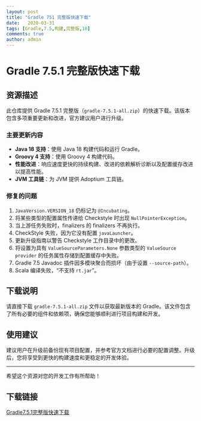 ```yaml
---
layout: post
title: "Gradle 751 完整版快速下载"
date:   2020-03-31
tags: [Gradle,7.5,构建,完整版,18]
comments: true
author: admin
---
```

# Gradle 7.5.1 完整版快速下载

## 资源描述

此仓库提供 Gradle 7.5.1 完整版（`gradle-7.5.1-all.zip`）的快速下载。该版本包含多项重要更新和改进，官方建议用户进行升级。

### 主要更新内容

- **Java 18 支持**：使用 Java 18 构建代码和运行 Gradle。
- **Groovy 4 支持**：使用 Groovy 4 构建代码。
- **性能改进**：响应速度更快的持续构建、改进的依赖解析诊断以及配置缓存改进以提高性能。
- **JVM 工具链**：为 JVM 提供 Adoptium 工具链。

### 修复的问题

1. `JavaVersion.VERSION_18` 仍标记为 `@Incubating`。
2. 将某些类型的配置属性传递给 Checkstyle 时出现 `NullPointerException`。
3. 当上游任务失败时，finalizers 的 finalizers 不再执行。
4. CheckStyle 失败，因为它没有配置 `javaLauncher`。
5. 更新升级指南以警告 Checkstyle 工作目录中的更改。
6. 将设置为具有 `ValueSourceParameters.None` 参数类型的 `ValueSource provider` 的任务属性存储到配置缓存中失败。
7. Gradle 7.5 Javadoc 插件因多模块聚合而损坏（由于设置 `--source-path`）。
8. Scala 编译失败，“不支持 `rt.jar`”。

## 下载说明

请直接下载 `gradle-7.5.1-all.zip` 文件以获取最新版本的 Gradle。该文件包含了所有必要的组件和依赖项，确保您能够顺利进行项目构建和开发。

## 使用建议

建议用户在升级前备份现有项目配置，并参考官方文档进行必要的配置调整。升级后，您将享受到更快的构建速度和更稳定的开发体验。

---

希望这个资源对您的开发工作有所帮助！

## 下载链接

[Gradle7.5.1完整版快速下载](https://pan.quark.cn/s/ec28e55fa544)
